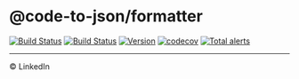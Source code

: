 # @code-to-json/formatter

[![Build Status](https://travis-ci.org/mike-north/code-to-json.svg?branch=master)](https://travis-ci.org/mike-north/code-to-json)
[![Build Status](https://dev.azure.com/code-to-json/code-to-json/_apis/build/status/mike-north.code-to-json)](https://dev.azure.com/code-to-json/code-to-json/_build/latest?definitionId=1)
[![Version](https://img.shields.io/npm/v/@code-to-json/formatter.svg)](https://www.npmjs.com/package/@code-to-json/formatter)
[![codecov](https://codecov.io/gh/mike-north/code-to-json/branch/master/graph/badge.svg)](https://codecov.io/gh/mike-north/code-to-json)
[![Total alerts](https://img.shields.io/lgtm/alerts/g/mike-north/code-to-json.svg?logo=lgtm&logoWidth=18)](https://lgtm.com/projects/g/mike-north/code-to-json/alerts/)

---

© LinkedIn
